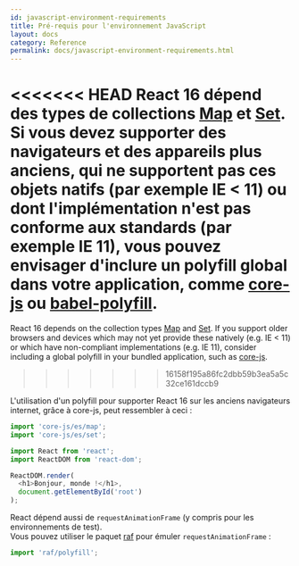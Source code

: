 ```yaml
---
id: javascript-environment-requirements
title: Pré-requis pour l'environnement JavaScript
layout: docs
category: Reference
permalink: docs/javascript-environment-requirements.html
---
```


<<<<<<< HEAD
React 16 dépend des types de collections [Map](https://developer.mozilla.org/fr/docs/Web/JavaScript/Reference/Objets_globaux/Map) et [Set](https://developer.mozilla.org/fr/docs/Web/JavaScript/Reference/Objets_globaux/Set). Si vous devez supporter des navigateurs et des appareils plus anciens, qui ne supportent pas ces objets natifs (par exemple IE < 11) ou dont l'implémentation n'est pas conforme aux standards (par exemple IE 11), vous pouvez envisager d'inclure un polyfill global dans votre application, comme [core-js](https://github.com/zloirock/core-js) ou [babel-polyfill](https://babeljs.io/docs/usage/polyfill/).
=======
React 16 depends on the collection types [Map](https://developer.mozilla.org/en-US/docs/Web/JavaScript/Reference/Global_Objects/Map) and [Set](https://developer.mozilla.org/en-US/docs/Web/JavaScript/Reference/Global_Objects/Set). If you support older browsers and devices which may not yet provide these natively (e.g. IE < 11) or which have non-compliant implementations (e.g. IE 11), consider including a global polyfill in your bundled application, such as [core-js](https://github.com/zloirock/core-js).
>>>>>>> 16158f195a86fc2dbb59b3ea5a5c32ce161dccb9

L'utilisation d'un polyfill pour supporter React 16 sur les anciens navigateurs internet, grâce à core-js, peut ressembler à ceci :

```js
import 'core-js/es/map';
import 'core-js/es/set';

import React from 'react';
import ReactDOM from 'react-dom';

ReactDOM.render(
  <h1>Bonjour, monde !</h1>,
  document.getElementById('root')
);
```

React dépend aussi de `requestAnimationFrame` (y compris pour les environnements de test).   
Vous pouvez utiliser le paquet [raf](https://www.npmjs.com/package/raf) pour émuler `requestAnimationFrame` :

```js
import 'raf/polyfill';
```
